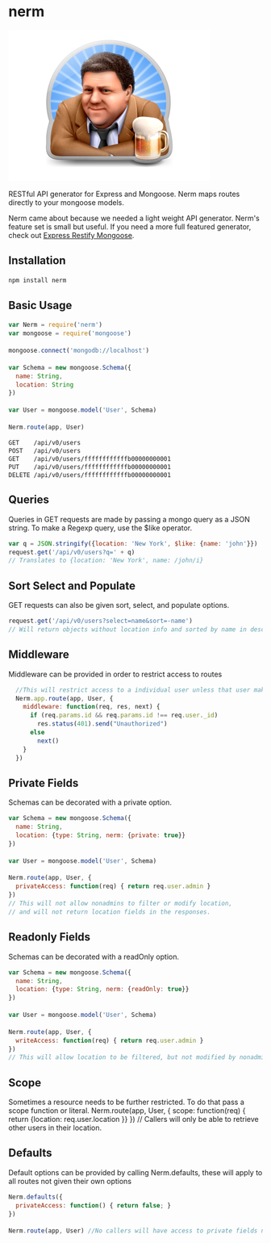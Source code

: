 # nerm
![NERM!!!](/nerm.png)

RESTful API generator for Express and Mongoose. Nerm maps routes directly to your mongoose models.

Nerm came about because we needed a light weight API generator. Nerm's feature set is small but useful. If you need a more full featured generator, check out [Express Restify Mongoose](https://www.npmjs.com/package/express-restify-mongoose). 


## Installation
```bash
npm install nerm
```


## Basic Usage
```javascript
var Nerm = require('nerm')
var mongoose = require('mongoose')

mongoose.connect('mongodb://localhost')

var Schema = new mongoose.Schema({
  name: String,
  location: String
})

var User = mongoose.model('User', Schema)

Nerm.route(app, User)
```
```
GET    /api/v0/users
POST   /api/v0/users
GET    /api/v0/users/ffffffffffffb00000000001
PUT    /api/v0/users/ffffffffffffb00000000001
DELETE /api/v0/users/ffffffffffffb00000000001
```

## Queries
Queries in GET requests are made by passing a mongo query as a JSON string. To make a Regexp query, use the $like operator.

```javascript
var q = JSON.stringify({location: 'New York', $like: {name: 'john'}})
request.get('/api/v0/users?q=' + q)
// Translates to {location: 'New York', name: /john/i}
```

## Sort Select and Populate
GET requests can also be given sort, select, and populate options.
```javascript
request.get('/api/v0/users?select=name&sort=-name')
// Will return objects without location info and sorted by name in descending order
```

## Middleware
Middleware can be provided in order to restrict access to routes
```javascript
  //This will restrict access to a individual user unless that user makes the request
  Nerm.app.route(app, User, {
    middleware: function(req, res, next) {
      if (req.params.id && req.params.id !== req.user._id)
        res.status(401).send("Unauthorized")
      else
        next()
    }
  })
```

## Private Fields
Schemas can be decorated with a private option.
```javascript
var Schema = new mongoose.Schema({
  name: String,
  location: {type: String, nerm: {private: true}}
})

var User = mongoose.model('User', Schema)

Nerm.route(app, User, {
  privateAccess: function(req) { return req.user.admin }
})
// This will not allow nonadmins to filter or modify location,
// and will not return location fields in the responses.
```

## Readonly Fields
Schemas can be decorated with a readOnly option.
```javascript
var Schema = new mongoose.Schema({
  name: String,
  location: {type: String, nerm: {readOnly: true}}
})

var User = mongoose.model('User', Schema)

Nerm.route(app, User, {
  writeAccess: function(req) { return req.user.admin }
})
// This will allow location to be filtered, but not modified by nonadmins
```

## Scope
Sometimes a resource needs to be further restricted. To do that pass a scope function or literal.
Nerm.route(app, User, {
  scope: function(req) { return {location: req.user.location }}
})
// Callers will only be able to retrieve other users in their location.

## Defaults
Default options can be provided by calling Nerm.defaults, these will apply to all routes not given their own options

```javascript
Nerm.defaults({
  privateAccess: function() { return false; }
})

Nerm.route(app, User) //No callers will have access to private fields now
```
